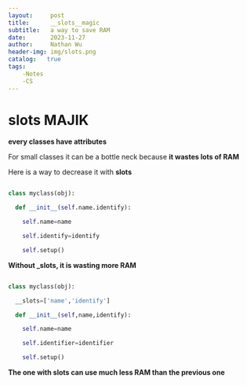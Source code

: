 ```yaml
---
layout:     post
title:      __slots__magic
subtitle:   a way to save RAM
date:       2023-11-27
author:     Nathan Wu
header-img: img/slots.png
catalog:   true
tags:
    -Notes
    -CS
---
```


# __slots__ MAJIK

**every classes have attributes**

For small classes it can be a bottle neck because **it wastes lots of RAM**

Here is a way to decrease it with **slots**

```py

class myclass(obj):

  def __init__(self.name.identify):

    self.name=name

    self.identify=identify

    self.setup()

```

**Without _slots, it is wasting more RAM**

```py

class myclass(obj):

  __slots=['name','identify']

  def __init__(self,name,identify):

    self.name=name

    self.identifier=identifier

    self.setup()


```

**The one with __slots__ can use much less RAM than the previous one**

